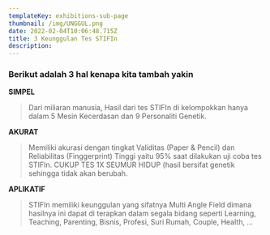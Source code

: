 ```yaml
---
templateKey: exhibitions-sub-page
thumbnail: /img/UNGGUL.png
date: 2022-02-04T10:06:48.715Z
title: 3 Keunggulan Tes STIFIn
description: 
---
```

<!-- ![clay-images-17](/img/clay-images-17.jpg)

![clay-images-15](/img/clay-images-15.jpg) -->

### Berikut adalah 3 hal kenapa kita tambah yakin

**SIMPEL**

> Dari miliaran manusia, Hasil dari tes STIFIn di kelompokkan hanya dalam 5 Mesin Kecerdasan dan 9 Personaliti Genetik.

**AKURAT**

> Memiliki akurasi dengan tingkat Validitas (Paper & Pencil) dan Reliabilitas (Finggerprint) Tinggi yaitu 95% saat dilakukan uji coba tes STIFIn. CUKUP TES 1X SEUMUR HIDUP (hasil bersifat genetik sehingga tidak akan berubah.

**APLIKATIF**

> STIFIn memiliki keunggulan yang sifatnya Multi Angle Field dimana hasilnya ini dapat di terapkan dalam segala bidang seperti Learning, Teaching, Parenting, Bisnis, Profesi, Suri Rumah, Couple, Health, ...